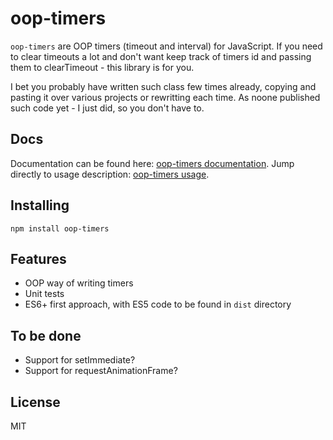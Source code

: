 # oop-timers

`oop-timers` are OOP timers (timeout and interval) for JavaScript. If you need to clear timeouts a lot and don't want
keep track of timers id and passing them to clearTimeout - this library is for you.

I bet you probably have written such class few times already, copying and pasting it over various projects or rewritting
each time. As noone published such code yet - I just did, so you don't have to.

## Docs

Documentation can be found here: [oop-timers documentation](https://dzek69.github.io/oop-timers).
Jump directly to usage description: [oop-timers usage](https://dzek69.github.io/oop-timers/tutorial-Usage.html).

## Installing

`npm install oop-timers`

## Features

- OOP way of writing timers
- Unit tests
- ES6+ first approach, with ES5 code to be found in `dist` directory

## To be done

- Support for setImmediate?
- Support for requestAnimationFrame?

## License

MIT
